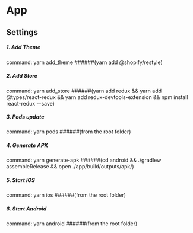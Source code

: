 App
=========================

Settings
--------------
##### 1. Add Theme
command: 
yarn add_theme
######(yarn add @shopify/restyle)
##### 2. Add Store
command:
yarn add_store
######(yarn add redux && yarn add @types/react-redux && yarn add redux-devtools-extension && npm install react-redux --save)
##### 3. Pods update
command:
yarn pods
######(from the root folder)
##### 4. Generate APK
command:
yarn generate-apk
######(cd android && ./gradlew assembleRelease && open ./app/build/outputs/apk/)
##### 5. Start IOS
command:
yarn ios
######(from the root folder)
##### 6. Start Android
command:
yarn android
######(from the root folder)
